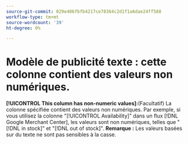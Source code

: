 ```yaml
---
source-git-commit: 029e406fbfb4217ce78364c2d1f1a6dae24ff588
workflow-type: tm+mt
source-wordcount: '39'
ht-degree: 0%

---
```

# Modèle de publicité texte : cette colonne contient des valeurs non numériques.

**[!UICONTROL This column has non-numeric values]:**(Facultatif) La colonne spécifiée contient des valeurs non numériques. Par exemple, si vous utilisez la colonne &quot;[!UICONTROL Availability]&quot; dans un flux [!DNL Google Merchant Center], les valeurs sont non numériques, telles que &quot;[!DNL in stock]&quot; et &quot;[!DNL out of stock]&quot;. **Remarque :** Les valeurs basées sur du texte ne sont pas sensibles à la casse.
